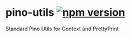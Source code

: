 # pino-utils [![npm version](https://badge.fury.io/js/%40pedrouid%2Fpino-utils.svg)](https://badge.fury.io/js/%40pedrouid%2Fpino-utils)

Standard Pino Utils for Context and PrettyPrint
